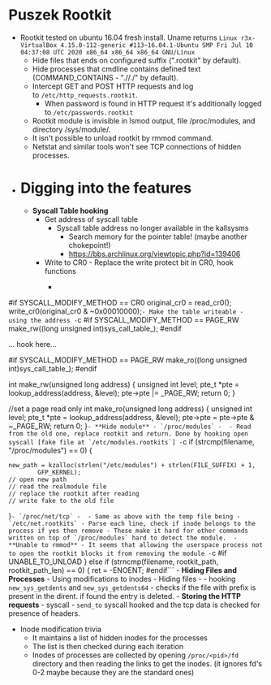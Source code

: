 # Puszek Rootkit

- Rootkit tested on ubuntu 16.04 fresh install. Uname returns `Linux r3x-VirtualBox 4.15.0-112-generic #113~16.04.1-Ubuntu SMP Fri Jul 10 04:37:08 UTC 2020 x86_64 x86_64 x86_64 GNU/Linux`
    - Hide files that ends on configured suffix (".rootkit" by default).
    - Hide processes that cmdline contains defined text (COMMAND_CONTAINS - ".//./" by default).
    -  Intercept GET and POST HTTP requests and log to `/etc/http_requests.rootkit`.
        - When password is found in HTTP request it's additionally logged to `/etc/passwords.rootkit`
    - Rootkit module is invisible in lsmod output, file /proc/modules, and directory /sys/module/.
    - It isn't possible to unload rootkit by rmmod command.
    - Netstat and similar tools won't see TCP connections of hidden processes.
- # **Digging into the features**
    - **Syscall Table hooking**
        - Get address of syscall table
            - Syscall table address no longer available in the kallsysms 
                - Search memory for the pointer table! (maybe another chokepoint!)
                - https://bbs.archlinux.org/viewtopic.php?id=139406
        - Write to CR0 - Replace the write protect bit in CR0, hook functions
            - ```c
#if SYSCALL_MODIFY_METHOD == CR0
    original_cr0 = read_cr0();
    write_cr0(original_cr0 & ~0x00010000);```
        - Make the table writeable -  using the address
            - ```c
#if SYSCALL_MODIFY_METHOD == PAGE_RW
    make_rw((long unsigned int)sys_call_table_);
#endif

... hook here...

#if SYSCALL_MODIFY_METHOD == PAGE_RW
    make_ro((long unsigned int)sys_call_table_);
#endif

int make_rw(unsigned long address)
{
    unsigned int level;
    pte_t *pte = lookup_address(address, &level);
    pte->pte |= _PAGE_RW;
    return 0;
}
 
//set a page read only
int make_ro(unsigned long address)
{ 
    unsigned int level;
    pte_t *pte = lookup_address(address, &level);
    pte->pte = pte->pte & ~_PAGE_RW;
    return 0;
}```
    - **Hide module**
        - `/proc/modules` - 
            - Read from the old one, replace rootkit and return. Done by hooking open syscall [fake file at `/etc/modules.rootkits`]
            - ```c
if (strcmp(filename, "/proc/modules") == 0)
{
	   
    new_path = kzalloc(strlen("/etc/modules") + strlen(FILE_SUFFIX) + 1,
    	    GFP_KERNEL);
	// open new path
  	// read the realmodule file
    // replace the rootkit after reading
    // write fake to the old file
}```
        - `/proc/net/tcp` - 
            - Same as above with the temp file being - `/etc/net.rootkits`
            - Parse each line, check if inode belongs to the process if yes then remove
        - These make it hard for other commands written on top of `/proc/modules` hard to detect the module. 
    - **Unable to rmmod**
        - It seems that allowing the userspace process not to open the rootkit blocks it from removing the module
            - ```c
#if UNABLE_TO_UNLOAD
    }
    else if (strncmp(filename, rootkit_path, rootkit_path_len) == 0)
    {
    	ret = -ENOENT;
#endif```
    - **Hiding Files and Processes**
        - Using modifications to inodes
        - Hiding files - 
            - hooking `new_sys_getdents` and `new_sys_getdents64` - checks if the file with prefix is present in the dirent. if found the entry is deleted.
    - **Storing  the HTTP requests**
        - syscall - `send_to` syscall hooked and the tcp data is checked for presence of headers.
- Inode modification trivia
    - It maintains a list of hidden inodes for the processes
    - The list is then checked during each iteration
    - Inodes of processes are collected by opening `/proc/<pid>/fd` directory and then reading the links to get the inodes. (it ignores fd's 0-2 maybe because they are the standard ones)
